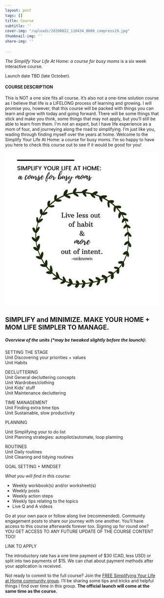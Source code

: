 ```yaml
---
layout: post
tags: []
title: Course
subtitle: ''
cover-img: "/uploads/20200822_110434_0000_compress19.jpg"
thumbnail-img: ''
share-img: ''

---
```

_The Simplify Your Life At Home: a course for busy moms_ is a six week interactive course.

Launch date TBD (late October). 

#### COURSE DESCRIPTION

This is NOT a one size fits all course. It’s also not a one-time solution course as I believe that life is a LIFELONG process of learning and growing. I will promise you, however, that this course will be packed with things you can learn and grow with today and going forward. There will be some things that stick and make you think, some things that may not apply, but you’ll still be able to learn from them. I'm not an expert, but I have life experience as a mom of four, and journeying along the road to simplifying. I’m just like you, wading through finding myself over the years at home. Welcome to the Simplify Your Life At Home: a course for busy moms. I’m so happy to have you here to check this course out to see if it would be good for you!

![An image of the course title with a wreath around it.](/uploads/20201006_142440_0000_compress75.jpg "courseimage")

## SIMPLIFY and MINIMIZE. MAKE YOUR HOME + MOM LIFE SIMPLER TO MANAGE.

##### Overview of the units (*may be tweaked slightly before the launch):

SETTING THE STAGE  
Unit Discovering your priorities + values  
Unit Habits  
   
DECLUTTERING  
Unit General decluttering concepts  
Unit Wardrobes/clothing  
Unit Kids' stuff  
Unit Maintenance decluttering  
   
TIME MANAGEMENT  
Unit Finding extra time tips  
Unit Sustainable, slow productivity   
   
PLANNING

Unit Simplifying your to do list  
Unit Planning strategies: autopilot/automate, loop planning  
  
ROUTINES  
Unit Daily routines  
Unit Cleaning and tidying routines  
  
GOAL SETTING + MINDSET

_What you will find in this course:_

* Weekly workbook(s) and/or worksheet(s)
* Weekly posts
* Weekly action steps
* Weekly tips relating to the topics
* Live Q and A videos

Go at your own pace or follow along live (recommended). Community engagement posts to share our journey with one another. You’ll have access to this course afterwards forever too. Signing up for round one? YOU GET ACCESS TO ANY FUTURE UPDATE OF THE COURSE CONTENT TOO!

LINK TO APPLY

The introductory rate has a one time payment of $30 (CAD, less USD) or split into two payments of $15. We can chat about payment methods after your application is received.

Not ready to commit to the full course? Join the [FREE Simplifying Your Life at Home community group](https://www.facebook.com/groups/simplifyingyourlifeathome). I’ll be sharing some tips and tricks and helpful things I find over time in this group. **The official launch will come at the same time as the course.**